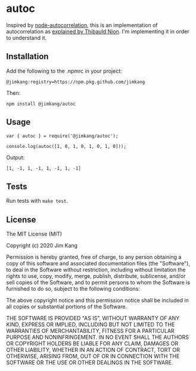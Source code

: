 autoc
==================

Inspired by [node-autocorrelation](https://github.com/MaximilianBuegler/node-autocorrelation), this is an implementation of autocorrelation as [explained by Thibauld Nion](https://etudes.tibonihoo.net/literate_musing/autocorrelations.html). I'm implementing it in order to understand it.

Installation
------------

Add the following to the .npmrc in your project:

    @jimkang:registry=https://npm.pkg.github.com/jimkang

Then:

    npm install @jimkang/autoc

Usage
-----

    var { autoc } = require('@jimkang/autoc');

    console.log(autoc([1, 0, 1, 0, 1, 0, 1, 0]));

Output:

    [1, -1, 1, -1, 1, -1, 1, -1]

Tests
-----

Run tests with `make test`.

License
-------

The MIT License (MIT)

Copyright (c) 2020 Jim Kang

Permission is hereby granted, free of charge, to any person obtaining a copy
of this software and associated documentation files (the "Software"), to deal
in the Software without restriction, including without limitation the rights
to use, copy, modify, merge, publish, distribute, sublicense, and/or sell
copies of the Software, and to permit persons to whom the Software is
furnished to do so, subject to the following conditions:

The above copyright notice and this permission notice shall be included in
all copies or substantial portions of the Software.

THE SOFTWARE IS PROVIDED "AS IS", WITHOUT WARRANTY OF ANY KIND, EXPRESS OR
IMPLIED, INCLUDING BUT NOT LIMITED TO THE WARRANTIES OF MERCHANTABILITY,
FITNESS FOR A PARTICULAR PURPOSE AND NONINFRINGEMENT. IN NO EVENT SHALL THE
AUTHORS OR COPYRIGHT HOLDERS BE LIABLE FOR ANY CLAIM, DAMAGES OR OTHER
LIABILITY, WHETHER IN AN ACTION OF CONTRACT, TORT OR OTHERWISE, ARISING FROM,
OUT OF OR IN CONNECTION WITH THE SOFTWARE OR THE USE OR OTHER DEALINGS IN
THE SOFTWARE.
